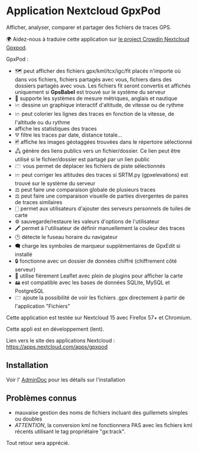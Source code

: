# Application Nextcloud GpxPod

Afficher, analyser, comparer et partager des fichiers de traces GPS.

🌍 Aidez-nous à traduire cette application sur [le project Crowdin Nextcloud Gpxpod](https://crowdin.com/project/gpxpod).

GpxPod :

* 🗺 peut afficher des fichiers gpx/kml/tcx/igc/fit placés n'importe où dans vos fichiers, fichiers partagés avec vous, fichiers dans des dossiers partagés avec vous. Les fichiers fit seront convertis et affichés uniquement si **GpsBabel** est trouvé sur le système du serveur
* 📏 supporte les systèmes de mesure métriques, anglais et nautique
* 🗠 dessine un graphique interactif d'altitude, de vitesse ou de rythme
* 🗠 peut colorier les lignes des traces en fonction de la vitesse, de l'altitude ou du rythme
* affiche les statistiques des traces
* ⛛ filtre les traces par date, distance totale...
* 🖻 affiche les images géotaggées trouvées dans le répertoire sélectionné
* 🖧 génère des liens publics vers un fichier/dossier. Ce lien peut être utilisé si le fichier/dossier est partagé par un lien public
* 🗁 vous permet de déplacer les fichiers de piste sélectionnés
* 🗠 peut corriger les altitudes des traces si SRTM.py (gpxelevations) est trouvé sur le système du serveur
* ⚖ peut faire une comparaison globale de plusieurs traces
* ⚖ peut faire une comparaison visuelle de parties divergentes de paires de traces similaires
* 🀆 permet aux utilisateurs d'ajouter des serveurs personnels de tuiles de carte
* ⚙ sauvegarde/restaure les valeurs d'options de l'utilisateur
* 🖍 permet à l'utilisateur de définir manuellement la couleur des traces
* 🕑 détecte le fuseau horaire du navigateur
* 🗬 charge les symboles de marqueur supplémentaires de GpxEdit si installé
* 🔒 fonctionne avec un dossier de données chiffré (chiffrement côté serveur)
* 🍂 utilise fièrement Leaflet avec plein de plugins pour afficher la carte
* 🖴 est compatible avec les bases de données SQLite, MySQL et PostgreSQL
* 🗁 ajoute la possibilité de voir les fichiers .gpx directement à partir de l'application "Fichiers"

Cette application est testée sur Nextcloud 15 avec Firefox 57+ et Chromium.

Cette appli est en développement (lent).

Lien vers le site des applications Nextcloud : https://apps.nextcloud.com/apps/gpxpod

## Installation

Voir l' [AdminDoc](https://gitlab.com/eneiluj/gpxpod-oc/wikis/admindoc) pour les détails sur l'installation

## Problèmes connus

* mauvaise gestion des noms de fichiers incluant des guillemets simples ou doubles
* *ATTENTION*, la conversion kml ne fonctionnera PAS avec les fichiers kml récents utilisant le tag propriétaire "gx:track".

Tout retour sera apprécié.